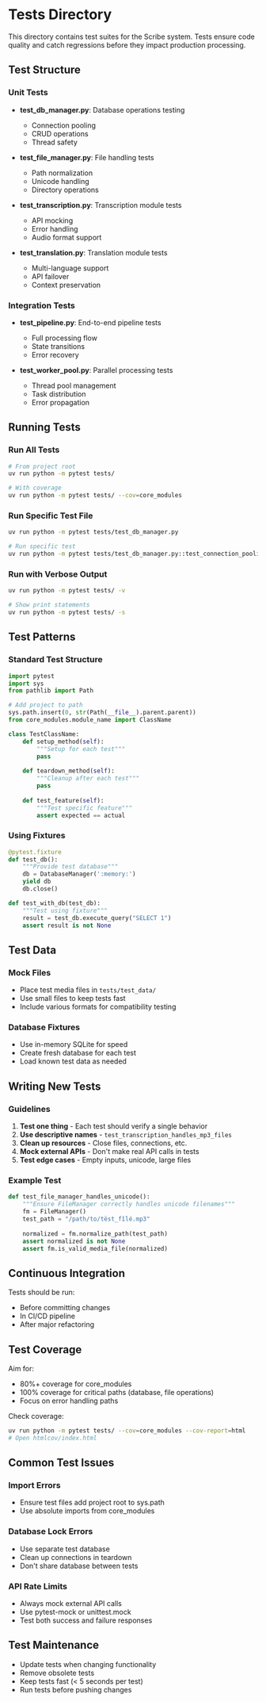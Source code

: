# Tests Directory

This directory contains test suites for the Scribe system. Tests ensure code quality and catch regressions before they impact production processing.

## Test Structure

### Unit Tests
- **test_db_manager.py**: Database operations testing
  - Connection pooling
  - CRUD operations
  - Thread safety

- **test_file_manager.py**: File handling tests
  - Path normalization
  - Unicode handling
  - Directory operations

- **test_transcription.py**: Transcription module tests
  - API mocking
  - Error handling
  - Audio format support

- **test_translation.py**: Translation module tests
  - Multi-language support
  - API failover
  - Context preservation

### Integration Tests
- **test_pipeline.py**: End-to-end pipeline tests
  - Full processing flow
  - State transitions
  - Error recovery

- **test_worker_pool.py**: Parallel processing tests
  - Thread pool management
  - Task distribution
  - Error propagation

## Running Tests

### Run All Tests
```bash
# From project root
uv run python -m pytest tests/

# With coverage
uv run python -m pytest tests/ --cov=core_modules
```

### Run Specific Test File
```bash
uv run python -m pytest tests/test_db_manager.py

# Run specific test
uv run python -m pytest tests/test_db_manager.py::test_connection_pooling
```

### Run with Verbose Output
```bash
uv run python -m pytest tests/ -v

# Show print statements
uv run python -m pytest tests/ -s
```

## Test Patterns

### Standard Test Structure
```python
import pytest
import sys
from pathlib import Path

# Add project to path
sys.path.insert(0, str(Path(__file__).parent.parent))
from core_modules.module_name import ClassName

class TestClassName:
    def setup_method(self):
        """Setup for each test"""
        pass
    
    def teardown_method(self):
        """Cleanup after each test"""
        pass
    
    def test_feature(self):
        """Test specific feature"""
        assert expected == actual
```

### Using Fixtures
```python
@pytest.fixture
def test_db():
    """Provide test database"""
    db = DatabaseManager(':memory:')
    yield db
    db.close()

def test_with_db(test_db):
    """Test using fixture"""
    result = test_db.execute_query("SELECT 1")
    assert result is not None
```

## Test Data

### Mock Files
- Place test media files in `tests/test_data/`
- Use small files to keep tests fast
- Include various formats for compatibility testing

### Database Fixtures
- Use in-memory SQLite for speed
- Create fresh database for each test
- Load known test data as needed

## Writing New Tests

### Guidelines
1. **Test one thing** - Each test should verify a single behavior
2. **Use descriptive names** - `test_transcription_handles_mp3_files`
3. **Clean up resources** - Close files, connections, etc.
4. **Mock external APIs** - Don't make real API calls in tests
5. **Test edge cases** - Empty inputs, unicode, large files

### Example Test
```python
def test_file_manager_handles_unicode():
    """Ensure FileManager correctly handles unicode filenames"""
    fm = FileManager()
    test_path = "/path/to/tëst_fîlé.mp3"
    
    normalized = fm.normalize_path(test_path)
    assert normalized is not None
    assert fm.is_valid_media_file(normalized)
```

## Continuous Integration

Tests should be run:
- Before committing changes
- In CI/CD pipeline
- After major refactoring

## Test Coverage

Aim for:
- 80%+ coverage for core_modules
- 100% coverage for critical paths (database, file operations)
- Focus on error handling paths

Check coverage:
```bash
uv run python -m pytest tests/ --cov=core_modules --cov-report=html
# Open htmlcov/index.html
```

## Common Test Issues

### Import Errors
- Ensure test files add project root to sys.path
- Use absolute imports from core_modules

### Database Lock Errors
- Use separate test database
- Clean up connections in teardown
- Don't share database between tests

### API Rate Limits
- Always mock external API calls
- Use pytest-mock or unittest.mock
- Test both success and failure responses

## Test Maintenance

- Update tests when changing functionality
- Remove obsolete tests
- Keep tests fast (< 5 seconds per test)
- Run tests before pushing changes
